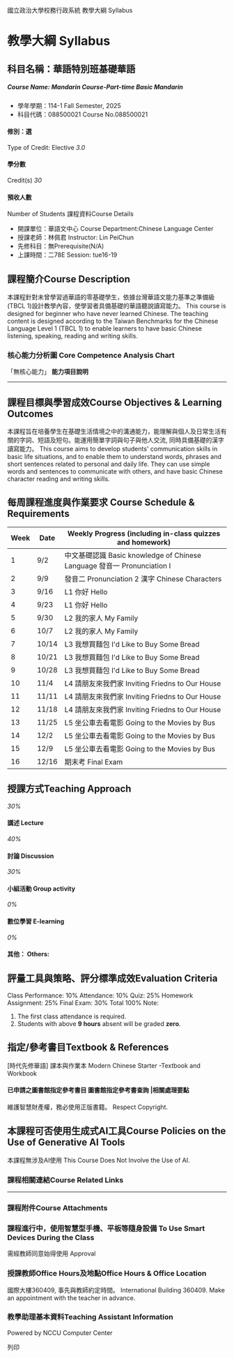 國立政治大學校務行政系統 教學大綱 Syllabus
# 教學大綱 Syllabus
##  科目名稱：華語特別班基礎華語
#####  Course Name: Mandarin Course-Part-time Basic Mandarin
  * 學年學期：114-1 Fall Semester, 2025 
  * 科目代碼：088500021 Course No.088500021


#### 修別：選
Type of Credit: Elective 
_3.0_
#### 學分數
Credit(s)
_30_
#### 預收人數
Number of Students
課程資料Course Details
  * 開課單位：華語文中心 Course Department:Chinese Language Center 
  * 授課老師：林佩君 Instructor: Lin PeiChun 
  * 先修科目：無Prerequisite(N/A)
  * 上課時間：二78E Session: tue16-19


##  課程簡介Course Description
本課程針對未曾學習過華語的零基礎學生，依據台灣華語文能力基準之準備級(TBCL 1)設計教學內容，使學習者具備基礎的華語聽說讀寫能力。 
This course is designed for beginner who have never learned Chinese. The teaching content is designed according to the Taiwan Benchmarks for the Chinese Language Level 1 (TBCL 1) to enable learners to have basic Chinese listening, speaking, reading and writing skills.
###  核心能力分析圖 Core Competence Analysis Chart
「無核心能力」 
**能力項目說明**
* * *
##  課程目標與學習成效Course Objectives & Learning Outcomes 
本課程旨在培養學生在基礎生活情境之中的溝通能力，能理解與個人及日常生活有關的字詞、短語及短句。能運用簡單字詞與句子與他人交流, 同時具備基礎的漢字讀寫能力。
This course aims to develop students' communication skills in basic life situations, and to enable them to understand words, phrases and short sentences related to personal and daily life. They can use simple words and sentences to communicate with others, and have basic Chinese character reading and writing skills.
##  每周課程進度與作業要求 Course Schedule & Requirements
**Week** |  **Date** |  **Weekly Progress (including in-class quizzes and homework)**  
---|---|---  
1 | 9/2 |  中文基礎認識 Basic knowledge of Chinese Language 發音一 Pronunciation I  
2 | 9/9 |  發音二 Pronunciation 2 漢字 Chinese Characters  
3 | 9/16 | L1 你好 Hello  
4 | 9/23 | L1 你好 Hello  
5 | 9/30 | L2 我的家人 My Family  
6 | 10/7 | L2 我的家人 My Family  
7 | 10/14 | L3 我想買麵包 I'd Like to Buy Some Bread  
8 | 10/21 | L3 我想買麵包 I'd Like to Buy Some Bread  
9 | 10/28 | L3 我想買麵包 I'd Like to Buy Some Bread  
10 | 11/4 | L4 請朋友來我們家 Inviting Friedns to Our House  
11 | 11/11 | L4 請朋友來我們家 Inviting Friedns to Our House  
12 | 11/18 | L4 請朋友來我們家 Inviting Friedns to Our House  
13 | 11/25 | L5 坐公車去看電影 Going to the Movies by Bus  
14 | 12/2 | L5 坐公車去看電影 Going to the Movies by Bus  
15 | 12/9 | L5 坐公車去看電影 Going to the Movies by Bus  
16 | 12/16 |  期末考 Final Exam  
##  授課方式Teaching Approach
_30%_
####  講述 Lecture
_40%_
####  討論 Discussion
_30%_
####  小組活動 Group activity
_0%_
####  數位學習 E-learning
_0%_
####  其他： Others:
##  評量工具與策略、評分標準成效Evaluation Criteria
Class Performance: 10%
Attendance: 10%
Quiz: 25%
Homework Assignment: 25%
Final Exam: 30%
Total 100%
Note:
  1. The first class attendance is required. 
  2. Students with above **9 hours** absent will be graded **zero**.


##  指定/參考書目Textbook & References
[時代先修華語] 課本與作業本 Modern Chinese Starter -Textbook and Workbook
####  已申請之圖書館指定參考書目  圖書館指定參考書查詢 |相關處理要點
維護智慧財產權，務必使用正版書籍。 Respect Copyright.
##  本課程可否使用生成式AI工具Course Policies on the Use of Generative AI Tools
本課程無涉及AI使用 This Course Does Not Involve the Use of AI.
###  課程相關連結Course Related Links
* * *
###  課程附件Course Attachments
###  課程進行中，使用智慧型手機、平板等隨身設備 To Use Smart Devices During the Class
需經教師同意始得使用  Approval
###  授課教師Office Hours及地點Office Hours & Office Location
國際大樓360409, 事先與教師約定時間。
International Building 360409. Make an appointment with the teacher in advance.
###  教學助理基本資料Teaching Assistant Information
Powered by NCCU Computer Center
  
列印
